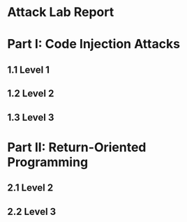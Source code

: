 

 Attack Lab Report
=================================

#	Part I: Code Injection Attacks

## 1.1 Level 1

## 1.2 Level 2

## 1.3 Level 3

#	Part II: Return-Oriented Programming

## 2.1 Level 2

## 2.2 Level 3